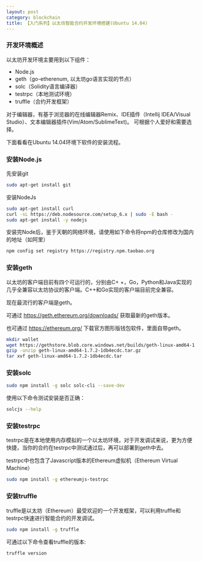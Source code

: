 ```yaml
---
layout: post
category: blockchain
title: 【入门系列】以太坊智能合约开发环境搭建(Ubuntu 14.04)
---
```

### 开发环境概述
以太坊开发环境主要用到以下组件：
* Node.js
* geth（go-etherenum, 以太坊go语言实现的节点）
* solc（Solidity语言编译器）
* testrpc（本地测试环境）
* truffle（合约开发框架）

对于编辑器，有基于浏览器的在线编辑器Remix、IDE插件（Intellij IDEA/Visual Studio）、文本编辑器插件(Vim/Atom/SublimeText)。
可根据个人爱好和需要选择。

下面看看在Ubuntu 14.04环境下软件的安装流程。

### 安装Node.js
先安装git

```bash
sudo apt-get install git
```

安装NodeJs
```bash
sudo apt-get install curl
curl -sL https://deb.nodesource.com/setup_6.x | sudo -E bash -
sudo apt-get install -y nodejs
```

安装完Node后，鉴于天朝的网络环境，请使用如下命令将npm的仓库修改为国内的地址（如阿里）

```bash
npm config set registry https://registry.npm.taobao.org
```

### 安装geth
以太坊的客户端目前有四个可运行的，分别由C+ +，Go，Python和Java实现的几乎全兼容以太坊协议的客户端。C++和Go实现的客户端目前完全兼容。

现在最流行的客户端是geth。

可通过 https://geth.ethereum.org/downloads/ 获取最新的geth版本。

也可通过 https://ethereum.org/ 下载官方图形版钱包软件，里面自带geth。

```bash
mkdir wallet
wget https://gethstore.blob.core.windows.net/builds/geth-linux-amd64-1.7.2-1db4ecdc.tar.gz
gzip -unzip geth-linux-amd64-1.7.2-1db4ecdc.tar.gz
tar xvf geth-linux-amd64-1.7.2-1db4ecdc.tar
```
### 安装solc

```bash
sudo npm install -g solc solc-cli --save-dev
```

使用以下命令测试安装是否正确：
```bash
solcjs --help
```

### 安装testrpc
testrpc是在本地使用内存模拟的一个以太坊环境，对于开发调试来说，更为方便快捷，当你的合约在testrpc中测试通过后，再可以部署到geth中去。

testrpc中也包含了Javascript版本的Ethereum虚拟机（Ethereum Virtual Machine）

```bash
sudo npm install -g ethereumjs-testrpc
```
### 安装truffle

truffle是以太坊（Ethereum）最受欢迎的一个开发框架，可以利用truffle和testrpc快速进行智能合约的开发调试。

```bash
sudo npm install -g truffle
```

可通过以下命令查看truffle的版本:
```bash
truffle version
```
